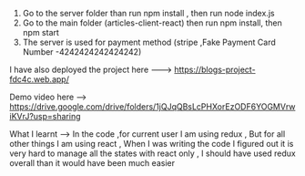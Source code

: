 1) Go to the server folder than run npm install , then run node index.js
2) Go to the main folder (articles-client-react) then run npm install, then npm start
3) The server is used for payment method (stripe ,Fake Payment Card Number -4242424242424242)

I have also deployed the project here  --->
https://blogs-project-fdc4c.web.app/

Demo video here -->
https://drive.google.com/drive/folders/1jQJqQBsLcPHXorEzODF6YOGMVrwiKVrJ?usp=sharing

What I learnt --> In the code ,for current user I am using redux , But for all other things I am using react , When I was writing the code I figured out it is very hard to manage all the states with react only , I should have used redux overall than it would have been much easier
